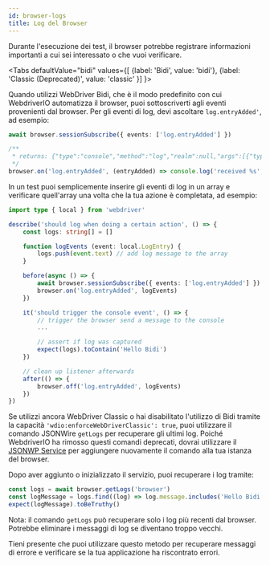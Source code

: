 ```yaml
---
id: browser-logs
title: Log del Browser
---
```


Durante l'esecuzione dei test, il browser potrebbe registrare informazioni importanti a cui sei interessato o che vuoi verificare.

<Tabs
defaultValue="bidi"
values={[
    {label: 'Bidi', value: 'bidi'},
    {label: 'Classic (Deprecated)', value: 'classic'
}]
}>

<TabItem value='bidi'>

Quando utilizzi WebDriver Bidi, che è il modo predefinito con cui WebdriverIO automatizza il browser, puoi sottoscriverti agli eventi provenienti dal browser. Per gli eventi di log, devi ascoltare `log.entryAdded'`, ad esempio:

```ts
await browser.sessionSubscribe({ events: ['log.entryAdded'] })

/**
 * returns: {"type":"console","method":"log","realm":null,"args":[{"type":"string","value":"Hello Bidi"}],"level":"info","text":"Hello Bidi","timestamp":1657282076037}
 */
browser.on('log.entryAdded', (entryAdded) => console.log('received %s', entryAdded))
```

In un test puoi semplicemente inserire gli eventi di log in un array e verificare quell'array una volta che la tua azione è completata, ad esempio:

```ts
import type { local } from 'webdriver'

describe('should log when doing a certain action', () => {
    const logs: string[] = []

    function logEvents (event: local.LogEntry) {
        logs.push(event.text) // add log message to the array
    }

    before(async () => {
        await browser.sessionSubscribe({ events: ['log.entryAdded'] })
        browser.on('log.entryAdded', logEvents)
    })

    it('should trigger the console event', () => {
        // trigger the browser send a message to the console
        ...

        // assert if log was captured
        expect(logs).toContain('Hello Bidi')
    })

    // clean up listener afterwards
    after(() => {
        browser.off('log.entryAdded', logEvents)
    })
})
```

</TabItem>

<TabItem value='classic'>

Se utilizzi ancora WebDriver Classic o hai disabilitato l'utilizzo di Bidi tramite la capacità `'wdio:enforceWebDriverClassic': true`, puoi utilizzare il comando JSONWire `getLogs` per recuperare gli ultimi log. Poiché WebdriverIO ha rimosso questi comandi deprecati, dovrai utilizzare il [JSONWP Service](https://github.com/webdriverio-community/wdio-jsonwp-service) per aggiungere nuovamente il comando alla tua istanza del browser.

Dopo aver aggiunto o inizializzato il servizio, puoi recuperare i log tramite:

```ts
const logs = await browser.getLogs('browser')
const logMessage = logs.find((log) => log.message.includes('Hello Bidi'))
expect(logMessage).toBeTruthy()
```

Nota: il comando `getLogs` può recuperare solo i log più recenti dal browser. Potrebbe eliminare i messaggi di log se diventano troppo vecchi.
</TabItem>

</Tabs>

Tieni presente che puoi utilizzare questo metodo per recuperare messaggi di errore e verificare se la tua applicazione ha riscontrato errori.